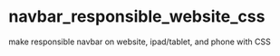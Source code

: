 # navbar_responsible_website_css
make responsible navbar on website, ipad/tablet, and phone with CSS
